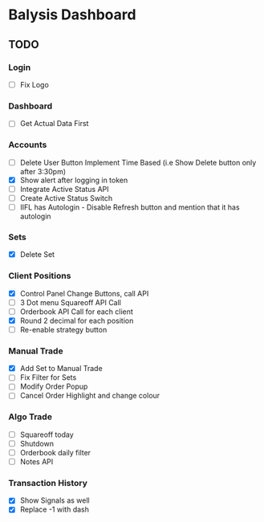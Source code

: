# Balysis Dashboard

## TODO

### Login
- [ ] Fix Logo

### Dashboard
- [ ] Get Actual Data First

### Accounts
- [ ] Delete User Button Implement Time Based (i.e Show Delete button only after 3:30pm)
- [x] Show alert after logging in token
- [ ] Integrate Active Status API
- [ ] Create Active Status Switch
- [ ] IIFL has Autologin - Disable Refresh button and mention that it has autologin

### Sets
- [x] Delete Set

### Client Positions
- [x] Control Panel Change Buttons, call API
- [ ] 3 Dot menu Squareoff API Call
- [ ] Orderbook API Call for each client
- [x] Round 2 decimal for each position
- [ ] Re-enable strategy button
 
### Manual Trade
- [x] Add Set to Manual Trade
- [ ] Fix Filter for Sets
- [ ] Modify Order Popup
- [ ] Cancel Order Highlight and change colour

### Algo Trade
- [ ] Squareoff today
- [ ] Shutdown
- [ ] Orderbook daily filter
- [ ] Notes API

### Transaction History
- [x] Show Signals as well
- [x] Replace -1 with dash
